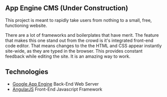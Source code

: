 ## App Engine CMS (Under Construction)

This project is meant to rapidly take users from nothing to a small, free, functioning website.

There are a lot of frameworks and boilerplates that have merit.  The feature that makes this one stand out from the crowd is it's integrated front-end code editor.  That means changes to the the HTML and CSS appear instantly site-wide, as they are typed in the browser.  This provides constant feedback while editing the site.  It is an amazing way to work.

## Technologies
+ [Google App Engine](https://developers.google.com/appengine/docs/python/) Back-End Web Server
+ [AngularJS](http://angularjs.org/) Front-End Javascript Framework
